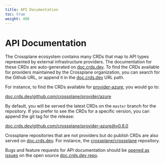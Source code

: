 ```yaml
---
title: API Documentation
toc: true
weight: 400
---
```


# API Documentation

The Crossplane ecosystem contains many CRDs that map to API types represented by
external infrastructure providers. The documentation for these CRDs are
auto-generated on [doc.crds.dev]. To find the CRDs available for providers
maintained by the Crossplane organization, you can search for the Github URL, or
append it in the [doc.crds.dev] URL path.

For instance, to find the CRDs available for [provider-azure], you would go to:

[doc.crds.dev/github.com/crossplane/provider/azure]

By default, you will be served the latest CRDs on the `master` branch for the
repository. If you prefer to see the CRDs for a specific version, you can append
the git tag for the release:

[doc.crds.dev/github.com/crossplane/provider-azure@v0.8.0]

Crossplane repositories that are not providers but do publish CRDs are also
served on [doc.crds.dev]. For instance, the [crossplane/crossplane] repository.

Bugs and feature requests for API documentation should be [opened as issues] on
the open source [doc.crds.dev repo].

<!-- Named Links -->

[doc.crds.dev]: https://doc.crds.dev/
[provider-azure]: https://github.com/crossplane/provider-azure
[doc.crds.dev/github.com/crossplane/provider/azure]: https://doc.crds.dev/github.com/crossplane/provider-azure
[doc.crds.dev/github.com/crossplane/provider-azure@v0.8.0]: https://doc.crds.dev/github.com/crossplane/provider-azure@v0.8.0
[crossplane/crossplane]: https://doc.crds.dev/github.com/crossplane/crossplane
[opened as issues]: https://github.com/crdsdev/doc/issues/new
[doc.crds.dev repo]: https://github.com/crdsdev/doc
